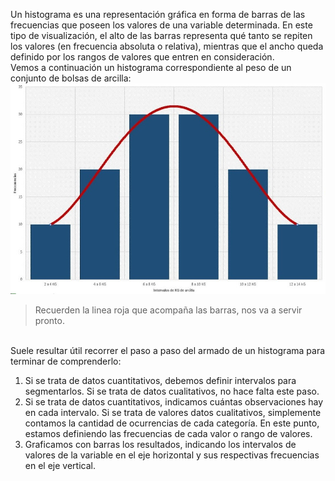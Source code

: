 Un histograma es una representación gráfica en forma de barras de las frecuencias que poseen los valores de una variable determinada.  En este tipo de visualización, el alto de las barras representa qué tanto se repiten los valores (en frecuencia absoluta o relativa), mientras que el ancho queda definido por los rangos de valores que entren en consideración.
<br>
Vemos a continuación un histograma correspondiente al peso de un conjunto de bolsas de arcilla:
<br>
<img src="https://raw.githubusercontent.com/dh-mumuki/mumuki-guia-text-estadistica-1-estadistica-descriptiva/master/assets/maxresdefault_1541088813349.jpg" alt="maxresdefault_1541088813349.jpg" width="auto" height="auto">
<br>

> Recuerden la linea roja que acompaña las barras, nos va a servir pronto.

<br>
Suele resultar útil recorrer el paso a paso del armado de un histograma para terminar de comprenderlo:
<br>

1. Si se trata de datos cuantitativos, debemos definir intervalos para segmentarlos. Si se trata de datos cualitativos, no hace falta este paso.
2. Si se trata de datos cuantitativos, indicamos cuántas observaciones hay en cada intervalo. Si se trata de valores datos cualitativos, simplemente contamos la cantidad de ocurrencias de cada categoría. En este punto, estamos definiendo las frecuencias de cada valor o rango de valores.
3. Graficamos con barras los resultados, indicando los intervalos de valores de la variable en el eje horizontal y sus respectivas frecuencias en el eje vertical.